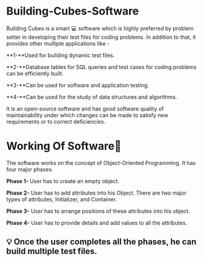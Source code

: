 # Building-Cubes-Software

Building Cubes is a smart :computer: software which is highly preferred by problem setter in developing
their test files for coding problems. In addition to that, it provides other multiple applications like -

**1-**Used for building dynamic test files.

**2-**Database tables for SQL queries and test cases for coding problems can be efficiently built. 

**3-**Can be used for software and application testing. 

**4-**Can be used for the study of data structures and algorithms.


It is an open-source software and has good software quality of maintainability under which
changes can be made to satisfy new requirements or to correct deficiencies.

# Working Of Software:ledger:

The software works on the concept of Object-Oriented Programming.
It has four major phases.

**Phase 1-** User has to create an empty object.

**Phase 2-** User has to add attributes into his Object. There are two major types of attributes, Initializer, and Container.

**Phase 3-** User has to arrange positions of these attributes into his object.

**Phase 4-** User has to provide details and add values to all the attributes.


## :bulb: Once the user completes all the phases, he can build multiple test files.
